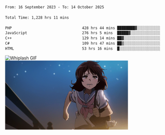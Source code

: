 


  
 
 <!--START_SECTION:waka-->

```txt
From: 16 September 2023 - To: 14 October 2025

Total Time: 1,228 hrs 11 mins

PHP                                428 hrs 44 mins ████████▓░░░░░░░░░░░░░░░░   34.56 %
JavaScript                         276 hrs 5 mins  █████▓░░░░░░░░░░░░░░░░░░░   22.26 %
C++                                129 hrs 14 mins ██▓░░░░░░░░░░░░░░░░░░░░░░   10.42 %
C#                                 109 hrs 47 mins ██▒░░░░░░░░░░░░░░░░░░░░░░   08.85 %
HTML                               53 hrs 16 mins  █░░░░░░░░░░░░░░░░░░░░░░░░   04.29 %
```

<!--END_SECTION:waka-->

<p>
  <img src="whiplash.gif" alt="Whiplash GIF" width="420" height="500"/>
  <img src="kumiko_run.gif" alt="Kumiko Run GIF" width="400"/>
</p>
